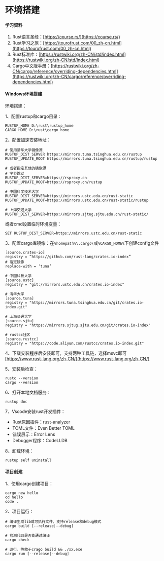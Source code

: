 # 环境搭建

#### 学习资料

1. Rust语言圣经：[https://course.rs/](https://course.rs/)
2. Rust学习之旅：[https://tourofrust.com/00_zh-cn.html](https://tourofrust.com/00_zh-cn.html)
3. Rust标准库：[https://rustwiki.org/zh-CN/std/index.html](https://rustwiki.org/zh-CN/std/index.html)
4. Cargo中文版手册：[https://rustwiki.org/zh-CN/cargo/reference/overriding-dependencies.html](https://rustwiki.org/zh-CN/cargo/reference/overriding-dependencies.html)



#### Windows环境搭建

环境搭建：

1、配置rustup和cargo目录：

```
RUSTUP_HOME D:\rust\rustup_home
CARGO_HOME D:\rust\cargo_home
```

2、配置加速安装地址：

```
# 使用清华大学镜像源
RUSTUP_DIST_SERVER https://mirrors.tuna.tsinghua.edu.cn/rustup
RUSTUP_UPDATE_ROOT https://mirrors.tuna.tsinghua.edu.cn/rustup/rustup

# 或者指定其他的镜像源
# 字节跳动
RUSTUP_DIST_SERVER=https://rsproxy.cn
RUSTUP_UPDATE_ROOT=https://rsproxy.cn/rustup

# 中国科学技术大学
RUSTUP_DIST_SERVER=https://mirrors.ustc.edu.cn/rust-static
RUSTUP_UPDATE_ROOT=https://mirrors.ustc.edu.cn/rust-static/rustup

# 上海交通大学
RUSTUP_DIST_SERVER=https://mirrors.sjtug.sjtu.edu.cn/rust-static/
```

或者cmd设置临时环境变量：

```
SET RUSTUP_DIST_SERVER=https://mirrors.ustc.edu.cn/rust-static
```

3、配置cargo库镜像：在`%homepath%\.cargo\`或`%CARGO_HOME%`下创建config文件

```
[source.crates-io]
registry = “https://github.com/rust-lang/crates.io-index”
# 指定镜像
replace-with = ‘tuna’

# 中国科技大学
[source.ustc]
registry = "git://mirrors.ustc.edu.cn/crates.io-index"

# 清华大学
[source.tuna]
registry = "https://mirrors.tuna.tsinghua.edu.cn/git/crates.io-index.git"

# 上海交通大学
[source.sjtu]
registry = "https://mirrors.sjtug.sjtu.edu.cn/git/crates.io-index"

# rustcc社区
[source.rustcc]
registry = "https://code.aliyun.com/rustcc/crates.io-index.git"
```

4、下载安装程序后安装即可，支持两种工具链，选择msvc即可[https://www.rust-lang.org/zh-CN/](https://www.rust-lang.org/zh-CN/)

5、安装后检查：

```
rustc --version
cargo --version
```

6、打开本地文档服务：

```
rustup doc
```

7、Vscode安装rust开发插件：

+ Rust原因插件：rust-analyzer
+ TOML文件：Even Better TOML
+ 错误展示：Error Lens
+ Debugger程序：CodeLLDB

8、卸载环境：

```
rustup self uninstall
```



#### 项目创建

1、使用cargo创建项目：

```
cargo new hello
cd hello
code .
```

2、项目运行：

```
# 编译生成lib或可执行文件，支持release和debug模式
cargo build [--release|--debug]

# 检测代码是否能通过编译
cargo check

# 运行，等效于crago build && ./xx.exe
cargo run [--release|--debug]
```

